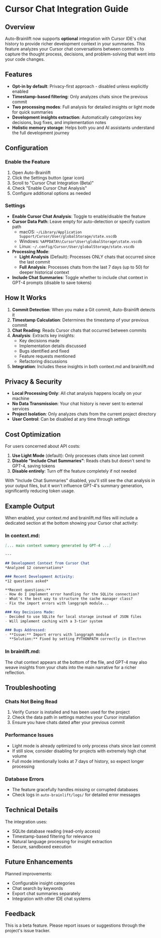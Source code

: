 # Cursor Chat Integration Guide

## Overview

Auto-Brainlift now supports **optional** integration with Cursor IDE's chat history to provide richer development context in your summaries. This feature analyzes your Cursor chat conversations between commits to capture the thought process, decisions, and problem-solving that went into your code changes.

## Features

- **Opt-in by default**: Privacy-first approach - disabled unless explicitly enabled
- **Timestamp-based filtering**: Only analyzes chats since the previous commit
- **Two processing modes**: Full analysis for detailed insights or light mode for quick summaries
- **Development insights extraction**: Automatically categorizes key decisions, bug fixes, and implementation notes
- **Holistic memory storage**: Helps both you and AI assistants understand the full development journey

## Configuration

### Enable the Feature

1. Open Auto-Brainlift
2. Click the Settings button (gear icon)
3. Scroll to "Cursor Chat Integration (Beta)"
4. Check "Enable Cursor Chat Analysis"
5. Configure additional options as needed

### Settings

- **Enable Cursor Chat Analysis**: Toggle to enable/disable the feature
- **Cursor Data Path**: Leave empty for auto-detection or specify custom path
  - macOS: `~/Library/Application Support/Cursor/User/globalStorage/state.vscdb`
  - Windows: `%APPDATA%\Cursor\User\globalStorage\state.vscdb`
  - Linux: `~/.config/Cursor/User/globalStorage/state.vscdb`
- **Processing Mode**:
  - **Light Analysis** (Default): Processes ONLY chats that occurred since the last commit
  - **Full Analysis**: Processes chats from the last 7 days (up to 50) for deeper historical context
- **Include Chat Summaries**: Toggle whether to include chat context in GPT-4 prompts (disable to save tokens)

## How It Works

1. **Commit Detection**: When you make a Git commit, Auto-Brainlift detects it
2. **Timestamp Calculation**: Determines the timestamp of your previous commit
3. **Chat Reading**: Reads Cursor chats that occurred between commits
4. **Analysis**: Extracts key insights:
   - Key decisions made
   - Implementation details discussed
   - Bugs identified and fixed
   - Feature requests mentioned
   - Refactoring discussions
5. **Integration**: Includes these insights in both context.md and brainlift.md

## Privacy & Security

- **Local Processing Only**: All chat analysis happens locally on your machine
- **No Data Transmission**: Your chat history is never sent to external services
- **Project Isolation**: Only analyzes chats from the current project directory
- **User Control**: Can be disabled at any time through settings

## Cost Optimization

For users concerned about API costs:
1. **Use Light Mode** (default): Only processes chats since last commit
2. **Disable "Include Chat Summaries"**: Reads chats but doesn't send to GPT-4, saving tokens
3. **Disable entirely**: Turn off the feature completely if not needed

With "Include Chat Summaries" disabled, you'll still see the chat analysis in your output files, but it won't influence GPT-4's summary generation, significantly reducing token usage.

## Example Output

When enabled, your context.md and brainlift.md files will include a dedicated section at the bottom showing your Cursor chat activity:

### In context.md:
```markdown
[... main context summary generated by GPT-4 ...]

---

## Development Context from Cursor Chat
*Analyzed 12 conversations*

### Recent Development Activity:
*12 questions asked*

**Recent questions:**
- How do I implement error handling for the SQLite connection?
- What's the best way to structure the cache manager class?
- Fix the import errors with langgraph module...

### Key Decisions Made:
- Decided to use SQLite for local storage instead of JSON files
- Will implement caching with a 3-tier system

### Bugs Addressed:
- **Issue:** Import errors with langgraph module
  **Solution:** Fixed by setting PYTHONPATH correctly in Electron
```

### In brainlift.md:
The chat context appears at the bottom of the file, and GPT-4 may also weave insights from your chats into the main narrative for a richer reflection.

## Troubleshooting

### Chats Not Being Read
1. Verify Cursor is installed and has been used for the project
2. Check the data path in settings matches your Cursor installation
3. Ensure you have chats dated after your previous commit

### Performance Issues
- Light mode is already optimized to only process chats since last commit
- If still slow, consider disabling for projects with extremely high chat volume
- Full mode intentionally looks at 7 days of history, so expect longer processing

### Database Errors
- The feature gracefully handles missing or corrupted databases
- Check logs in `auto-brainlift/logs/` for detailed error messages

## Technical Details

The integration uses:
- SQLite database reading (read-only access)
- Timestamp-based filtering for relevance
- Natural language processing for insight extraction
- Secure, sandboxed execution

## Future Enhancements

Planned improvements:
- Configurable insight categories
- Chat search by keywords
- Export chat summaries separately
- Integration with other IDE chat systems

## Feedback

This is a beta feature. Please report issues or suggestions through the project's issue tracker. 